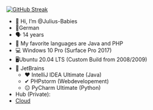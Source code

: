 [![GitHub Streak](https://github-readme-streak-stats.herokuapp.com?user=Julius-Babies&hide_border=true&date_format=j%20M%5B%20Y%5D)](https://git.io/streak-stats)


- 👋 Hi, I’m @Julius-Babies
- 🚩German
- 🗣 14 years
- 👀 My favorite languages are Java and PHP
- 💻 Windows 10 Pro (Surface Pro 2017)
- 🖥Ubuntu 20.04 LTS (Custom Build from 2008/2009)
- 📄 JetBrains
  - ♥ IntelliJ IDEA Ultimate (Java)
  - ✔ PHPstorm (Webdevelopement)
  - 😐 PyCharm Ultimate (Python)
-  Hub (Private):
  - [Cloud](https://github.com/Julius-Babies/SRZ-Jahresarbeit2022)

<!---
Julius-Babies/Julius-Babies is a ✨ special ✨ repository because its `README.md` (this file) appears on your GitHub profile.
You can click the Preview link to take a look at your changes.
--->
